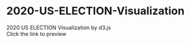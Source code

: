 # 2020-US-ELECTION-Visualization

2020 US ELECTION Visualization by d3.js  
Click the link to preview
